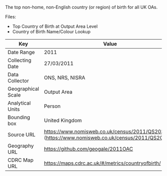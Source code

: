 The top non-home, non-English country (or region) of birth for all UK OAs.

Files: 
* Top Country of Birth at Output Area Level
* Country of Birth Name/Colour Lookup

Key|Value
---|---
Date Range|2011
Collecting Date|27/03/2011
Data Collector|ONS, NRS, NISRA
Geographical Scale|Output Area
Analytical Units|Person
Bounding box|United Kingdom
Source URL|https://www.nomisweb.co.uk/census/2011/QS203EW (https://www.nomisweb.co.uk/census/2011/QS203EW)
Geography URL|https://github.com/geogale/2011OAC
CDRC Map URL|https://maps.cdrc.ac.uk/#/metrics/countryofbirth/
